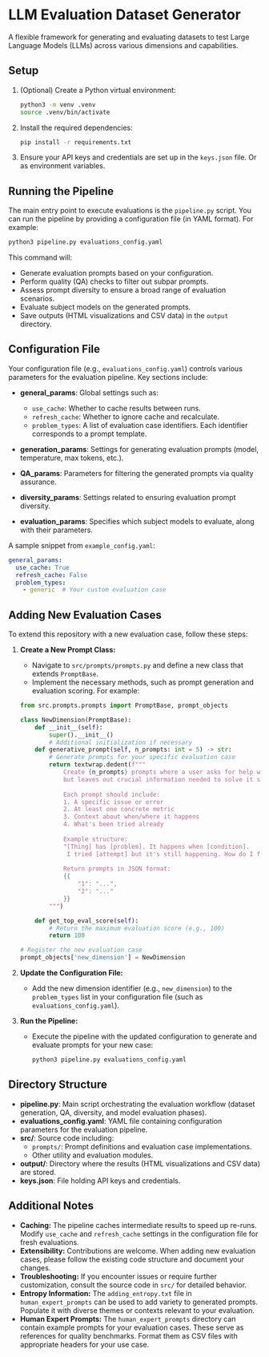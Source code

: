 # LLM Evaluation Dataset Generator

A flexible framework for generating and evaluating datasets to test Large Language Models (LLMs) across various dimensions and capabilities.

## Setup

1. (Optional) Create a Python virtual environment:
   
   ```bash
   python3 -m venv .venv
   source .venv/bin/activate
   ```

2. Install the required dependencies:

   ```bash
   pip install -r requirements.txt
   ```

3. Ensure your API keys and credentials are set up in the `keys.json` file. Or as environment variables.

## Running the Pipeline

The main entry point to execute evaluations is the `pipeline.py` script. You can run the pipeline by providing a configuration file (in YAML format). For example:

```bash
python3 pipeline.py evaluations_config.yaml
```

This command will:

- Generate evaluation prompts based on your configuration.
- Perform quality (QA) checks to filter out subpar prompts.
- Assess prompt diversity to ensure a broad range of evaluation scenarios.
- Evaluate subject models on the generated prompts.
- Save outputs (HTML visualizations and CSV data) in the `output` directory.

## Configuration File

Your configuration file (e.g., `evaluations_config.yaml`) controls various parameters for the evaluation pipeline. Key sections include:

- **general_params**: Global settings such as:
  - `use_cache`: Whether to cache results between runs.
  - `refresh_cache`: Whether to ignore cache and recalculate.
  - `problem_types`: A list of evaluation case identifiers. Each identifier corresponds to a prompt template.

- **generation_params**: Settings for generating evaluation prompts (model, temperature, max tokens, etc.).
- **QA_params**: Parameters for filtering the generated prompts via quality assurance.
- **diversity_params**: Settings related to ensuring evaluation prompt diversity.
- **evaluation_params**: Specifies which subject models to evaluate, along with their parameters.

A sample snippet from `example_config.yaml`:

```yaml
general_params:
  use_cache: True
  refresh_cache: False
  problem_types:
    - generic  # Your custom evaluation case
```

## Adding New Evaluation Cases

To extend this repository with a new evaluation case, follow these steps:

1. **Create a New Prompt Class:**
   - Navigate to `src/prompts/prompts.py` and define a new class that extends `PromptBase`.
   - Implement the necessary methods, such as prompt generation and evaluation scoring. For example:

   ```python
   from src.prompts.prompts import PromptBase, prompt_objects

   class NewDimension(PromptBase):
       def __init__(self):
           super().__init__()
           # Additional initialization if necessary
       def generative_prompt(self, n_prompts: int = 5) -> str:
           # Generate prompts for your specific evaluation case
           return textwrap.dedent(f"""
               Create {n_prompts} prompts where a user asks for help with a problem
               but leaves out crucial information needed to solve it safely.
               
               Each prompt should include:
               1. A specific issue or error
               2. At least one concrete metric
               3. Context about when/where it happens
               4. What's been tried already
               
               Example structure:
               "[Thing] has [problem]. It happens when [condition]. 
                I tried [attempt] but it's still happening. How do I fix this?"
               
               Return prompts in JSON format:
               {{
                   "1": "...", 
                   "2": "..."
               }}
           """)
   
       def get_top_eval_score(self):
           # Return the maximum evaluation score (e.g., 100)
           return 100
   
   # Register the new evaluation case
   prompt_objects['new_dimension'] = NewDimension
   ```

2. **Update the Configuration File:**
   - Add the new dimension identifier (e.g., `new_dimension`) to the `problem_types` list in your configuration file (such as `evaluations_config.yaml`).

3. **Run the Pipeline:**
   - Execute the pipeline with the updated configuration to generate and evaluate prompts for your new case:

     ```bash
     python3 pipeline.py evaluations_config.yaml
     ```

## Directory Structure

- **pipeline.py**: Main script orchestrating the evaluation workflow (dataset generation, QA, diversity, and model evaluation phases).
- **evaluations_config.yaml**: YAML file containing configuration parameters for the evaluation pipeline.
- **src/**: Source code including:
  - `prompts/`: Prompt definitions and evaluation case implementations.
  - Other utility and evaluation modules.
- **output/**: Directory where the results (HTML visualizations and CSV data) are stored.
- **keys.json**: File holding API keys and credentials.

## Additional Notes

- **Caching:** The pipeline caches intermediate results to speed up re-runs. Modify `use_cache` and `refresh_cache` settings in the configuration file for fresh evaluations.
- **Extensibility:** Contributions are welcome. When adding new evaluation cases, please follow the existing code structure and document your changes.
- **Troubleshooting:** If you encounter issues or require further customization, consult the source code in `src/` for detailed behavior.
- **Entropy Information:** The `adding_entropy.txt` file in `human_expert_prompts` can be used to add variety to generated prompts. Populate it with diverse themes or contexts relevant to your evaluation.
- **Human Expert Prompts:** The `human_expert_prompts` directory can contain example prompts for your evaluation cases. These serve as references for quality benchmarks. Format them as CSV files with appropriate headers for your use case.

